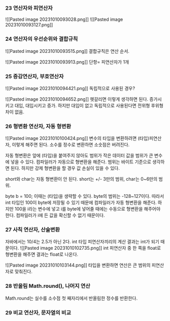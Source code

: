 ### 23 연산자와 피연산자
![[Pasted image 20231010093028.png]]
![[Pasted image 20231010093127.png]]
### 24 연산자의 우선순위와 결합규칙
![[Pasted image 20231010093515.png]]
결합규칙은 연산 순서. 

![[Pasted image 20231010093913.png]]
단항= 피연산자가 1개

### 25 증감연산자, 부호연산자
![[Pasted image 20231010094421.png]]
독립적으로 사용된 경우?

![[Pasted image 20231010094652.png]]
헷갈리면 이렇게 생각하면 된다. 증가시키고 대입, 대입시키고 증가. 하지만 대입이 없고 독립적으로 사용된다면 전위형 후위형 차이 없음.

### 26 형변환 연산자, 자동 형변환
![[Pasted image 20231010100424.png]]
변수의 타입을 변환하려면 (타입)피연산자, 이렇게 해주면 된다.
소수를 정수로 변환하면 소숫점은 버려진다. 

자동 형변환은 앞에 (타입)을 붙여주지 않아도 범위가 작은 데이터 값을 범위가 큰 변수에 넣을 수 있다. 컴파일러가 자동으로 형변환을 해준다. 범위는 바이트 기준으로 생각하면 된다. 하지만 강제 형변환을 할 경우 값 손실이 있을 수 있다.

short와 char는 자동 형변환이 안 된다. short는 +/- 3만의 범위, char는 0~6만의 범위.

byte b = 100;
이때는 (타입)을 생략할 수 있다. byte의 범위는 -128~127이다. 따라서 int 타입인 100이 byte에 저장될 수 있기 때문에 컴파일러가 자동 형변환을 해준다. 하지만 100을 i라는 변수에 넣고 i를 byte에 넣어줄 때에는 수동으로 형변환을 해주어야 한다. 컴파일러가 i에 든 값을 확신할 수 없기 때문이다.

### 27 사칙 연산자, 산술변환
자바에서는 10/4는 2.5가 아닌 2다. int 타입 피연산자끼리의 계산 결과는 int가 되기 때문이다. 
![[Pasted image 20231010102735.png]]
int 피연산자 중 한 쪽을 float로 형변환을 해주면 결과는 float로 나온다.

![[Pasted image 20231010103144.png]]
타입을 변환하면 연산은 큰 범위의 피연산자로 맞춰진다. 

### 28 반올림 Math.round(), 나머지 연산
Math.round는 실수를 소수점 첫 째자리에서 반올림한 정수를 반환한다.



### 29 비교 연산자, 문자열의 비교

